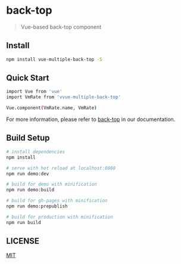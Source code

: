# back-top

> Vue-based back-top component

## Install

```bash
npm install vue-multiple-back-top -S
```

## Quick Start

```bash
import Vue from 'vue'
import VmRate from 'vvue-multiple-back-top'

Vue.component(VmRate.name, VmRate)
```

For more information, please refer to [back-top](http://vue-multiple.github.io/back-top) in our documentation.

## Build Setup

``` bash
# install dependencies
npm install

# serve with hot reload at localhost:8080
npm run demo:dev

# build for demo with minification
npm run demo:build

# build for gh-pages with minification
npm run demo:prepublish

# build for production with minification
npm run build
```

## LICENSE

[MIT](http://opensource.org/licenses/MIT)
